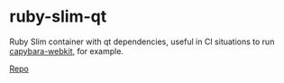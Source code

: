 # ruby-slim-qt

Ruby Slim container with qt dependencies, useful in CI situations to run [capybara-webkit](https://github.com/thoughtbot/capybara-webkit), for example.

[Repo](https://quay.io/samtgarson/ruby-slim-qt)
